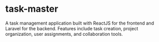 # task-master
A task management application built with ReactJS for the frontend and Laravel for the backend. Features include task creation, project organization, user assignments, and collaboration tools.
